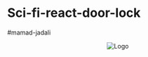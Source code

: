 # Sci-fi-react-door-lock
#mamad-jadali

<p align="center">
	<img src="resources/logo.png" alt="Logo">
</p>
